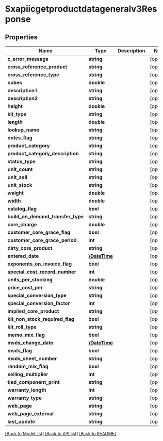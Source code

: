 # Sxapiicgetproductdatageneralv3Response

## Properties
Name | Type | Description | Notes
------------ | ------------- | ------------- | -------------
**c_error_message** | **string** |  | [optional] 
**cross_reference_product** | **string** |  | [optional] 
**cross_reference_type** | **string** |  | [optional] 
**cubes** | **double** |  | [optional] 
**description1** | **string** |  | [optional] 
**description2** | **string** |  | [optional] 
**height** | **double** |  | [optional] 
**kit_type** | **string** |  | [optional] 
**length** | **double** |  | [optional] 
**lookup_name** | **string** |  | [optional] 
**notes_flag** | **string** |  | [optional] 
**product_category** | **string** |  | [optional] 
**product_category_description** | **string** |  | [optional] 
**status_type** | **string** |  | [optional] 
**unit_count** | **string** |  | [optional] 
**unit_sell** | **string** |  | [optional] 
**unit_stock** | **string** |  | [optional] 
**weight** | **double** |  | [optional] 
**width** | **double** |  | [optional] 
**catalog_flag** | **bool** |  | [optional] 
**build_on_demand_transfer_type** | **string** |  | [optional] 
**core_charge** | **double** |  | [optional] 
**customer_core_grace_flag** | **bool** |  | [optional] 
**customer_core_grace_period** | **int** |  | [optional] 
**dirty_core_product** | **string** |  | [optional] 
**entered_date** | [**\DateTime**](\DateTime.md) |  | [optional] 
**exponents_on_invoice_flag** | **bool** |  | [optional] 
**special_cost_record_number** | **int** |  | [optional] 
**units_per_stocking** | **double** |  | [optional] 
**price_cost_per** | **string** |  | [optional] 
**special_conversion_type** | **string** |  | [optional] 
**special_conversion_factor** | **int** |  | [optional] 
**implied_core_product** | **string** |  | [optional] 
**kit_non_stock_required_flag** | **bool** |  | [optional] 
**kit_roll_type** | **string** |  | [optional] 
**memo_mix_flag** | **bool** |  | [optional] 
**msds_change_date** | [**\DateTime**](\DateTime.md) |  | [optional] 
**msds_flag** | **bool** |  | [optional] 
**msds_sheet_number** | **string** |  | [optional] 
**random_mix_flag** | **bool** |  | [optional] 
**selling_multiplier** | **int** |  | [optional] 
**tied_component_print** | **string** |  | [optional] 
**warranty_length** | **int** |  | [optional] 
**warranty_type** | **string** |  | [optional] 
**web_page** | **string** |  | [optional] 
**web_page_external** | **string** |  | [optional] 
**last_update** | **string** |  | [optional] 

[[Back to Model list]](../README.md#documentation-for-models) [[Back to API list]](../README.md#documentation-for-api-endpoints) [[Back to README]](../README.md)


